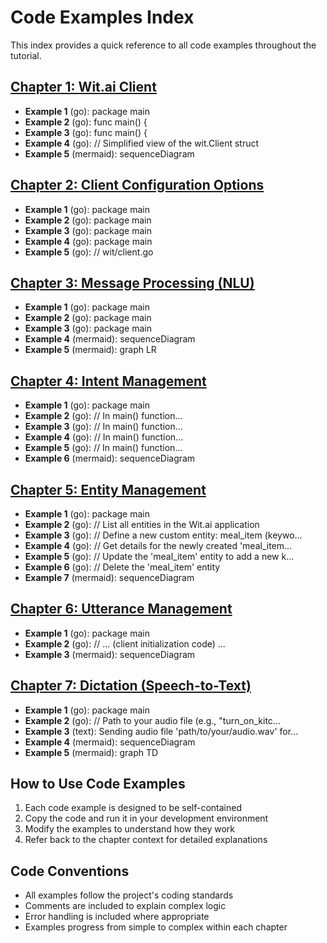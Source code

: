 # Code Examples Index

This index provides a quick reference to all code examples throughout the tutorial.

## [Chapter 1: Wit.ai Client](chapter_01.md)

- **Example 1** (go): package main
- **Example 2** (go): func main() {
- **Example 3** (go): func main() {
- **Example 4** (go): // Simplified view of the wit.Client struct
- **Example 5** (mermaid): sequenceDiagram

## [Chapter 2: Client Configuration Options](chapter_02.md)

- **Example 1** (go): package main
- **Example 2** (go): package main
- **Example 3** (go): package main
- **Example 4** (go): package main
- **Example 5** (go): // wit/client.go

## [Chapter 3: Message Processing (NLU)](chapter_03.md)

- **Example 1** (go): package main
- **Example 2** (go): package main
- **Example 3** (go): package main
- **Example 4** (mermaid): sequenceDiagram
- **Example 5** (mermaid): graph LR

## [Chapter 4: Intent Management](chapter_04.md)

- **Example 1** (go): package main
- **Example 2** (go): // In main() function...
- **Example 3** (go): // In main() function...
- **Example 4** (go): // In main() function...
- **Example 5** (go): // In main() function...
- **Example 6** (mermaid): sequenceDiagram

## [Chapter 5: Entity Management](chapter_05.md)

- **Example 1** (go): package main
- **Example 2** (go): // List all entities in the Wit.ai application
- **Example 3** (go): // Define a new custom entity: meal_item (keywo...
- **Example 4** (go): // Get details for the newly created 'meal_item...
- **Example 5** (go): // Update the 'meal_item' entity to add a new k...
- **Example 6** (go): // Delete the 'meal_item' entity
- **Example 7** (mermaid): sequenceDiagram

## [Chapter 6: Utterance Management](chapter_06.md)

- **Example 1** (go): package main
- **Example 2** (go): // ... (client initialization code) ...
- **Example 3** (mermaid): sequenceDiagram

## [Chapter 7: Dictation (Speech-to-Text)](chapter_07.md)

- **Example 1** (go): package main
- **Example 2** (go): // Path to your audio file (e.g., "turn_on_kitc...
- **Example 3** (text): Sending audio file 'path/to/your/audio.wav' for...
- **Example 4** (mermaid): sequenceDiagram
- **Example 5** (mermaid): graph TD


## How to Use Code Examples

1. Each code example is designed to be self-contained
2. Copy the code and run it in your development environment
3. Modify the examples to understand how they work
4. Refer back to the chapter context for detailed explanations

## Code Conventions

- All examples follow the project's coding standards
- Comments are included to explain complex logic
- Error handling is included where appropriate
- Examples progress from simple to complex within each chapter
